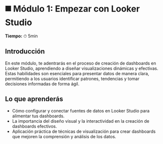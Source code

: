 
# ◼️ Módulo 1: Empezar con Looker Studio

**Tiempo:** ⏱ 5min


## Introducción

En este módulo, te adentrarás en el proceso de creación de dashboards en Looker Studio, aprendiendo a diseñar visualizaciones dinámicas y efectivas. Estas habilidades son esenciales para presentar datos de manera clara, permitiendo a los usuarios identificar patrones, tendencias y tomar decisiones informadas de forma ágil.

## Lo que aprenderás

* Cómo configurar y conectar fuentes de datos en Looker Studio para alimentar tus dashboards.
* La importancia del diseño visual y la interactividad en la creación de dashboards efectivos.
* Aplicación práctica de técnicas de visualización para crear dashboards que mejoren la comprensión y análisis de los datos.
